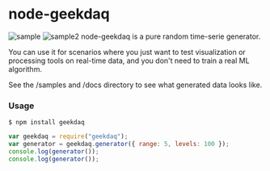 node-geekdaq
============

 ![sample](https://raw.github.com/daizoru/node-geekdaq/master/docs/stock2.jpg)
 ![sample2](https://raw.github.com/daizoru/node-geekdaq/master/docs/stock1.jpg)
node-geekdaq is a pure random time-serie generator.

You can use it for scenarios where you just want to test
visualization or processing tools on real-time data, 
and you don't need to train a real ML algorithm.

See the /samples and /docs directory to see what generated data looks like.

### Usage

    $ npm install geekdaq

```JavaScript
var geekdaq = require("geekdaq");
var generator = geekdaq.generator({ range: 5, levels: 100 });
console.log(generator());
console.log(generator());
```

